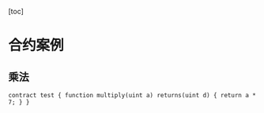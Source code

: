 [toc]

# 合约案例

## 乘法

```solidity
contract test { function multiply(uint a) returns(uint d) { return a * 7; } }
```

